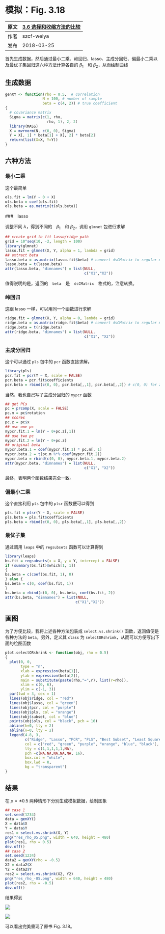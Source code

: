 # 模拟：Fig. 3.18

| 原文   | [3.6 选择和收缩方法的比较](../../03-Linear-Methods-for-Regression/3.6-A-Comparison-of-the-Selection-and-Shrinkage-Methods/index.html) |
| ---- | ---------------------------------------- |
| 作者   | szcf-weiya                               |
| 发布 | 2018-03-25 |

首先生成数据，然后通过最小二乘、岭回归、lasso、主成分回归、偏最小二乘以及最优子集回归这六种方法计算各自的 $\beta_1$　和 $\beta_2$，从而绘制曲线

## 生成数据

```r
genXY <- function(rho = 0.5,  # correlation
                 N = 100, # number of sample
                 beta = c(4, 2)) # true coefficient
{
  # covariance matrix
  Sigma = matrix(c(1, rho,
                   rho, 1), 2, 2)
  library(MASS)
  X = mvrnorm(N, c(0, 0), Sigma)
  Y = X[, 1] * beta[1] + X[, 2] * beta[2]
  return(list(X=X, Y=Y))
}
```

## 六种方法

### 最小二乘

这个最简单

```r
ols.fit = lm(Y ~ 0 + X)
ols.beta = coef(ols.fit)
ols.beta = as.matrix(t(ols.beta))
```

###　lasso

调整不同 $\lambda$，得到不同的　$\beta_1$　和 $\beta_2$，调用 `glmnet` 包进行求解

```r
## create grid to fit lasso/ridge path
grid = 10^seq(10, -2, length = 100)
library(glmnet)
lasso.fit = glmnet(X, Y, alpha = 1, lambda = grid)
## extract beta
lasso.beta = as.matrix(lasso.fit$beta) # convert dsCMatrix to regular matrix
lasso.beta = t(lasso.beta)
attr(lasso.beta, "dimnames") = list(NULL,
                                    c("X1","X2"))
```

值得说明的是，返回的　`beta`　是　`dsCMatrix`　格式的，注意转换。

### 岭回归

这跟 lasso 一样，可以用同一个函数进行求解

```r
ridge.fit = glmnet(X, Y, alpha = 0, lambda = grid)
ridge.beta = as.matrix(ridge.fit$beta) # convert dsCMatrix to regular matrix
ridge.beta = t(ridge.beta)
attr(ridge.beta, "dimnames") = list(NULL,
                                    c("X1", "X2"))
```

### 主成分回归

这个可以通过 `pls` 包中的 `pcr` 函数直接求解，

```r
library(pls)
pcr.fit = pcr(Y ~ X, scale = FALSE)
pcr.beta = pcr.fit$coefficients
pcr.beta = rbind(c(0, 0), pcr.beta[,,1], pcr.beta[,,2]) # c(0, 0) for zero PC
```

当然，我也自己写了主成分回归的 `mypcr` 函数

```r
## get PCs
pc = prcomp(X, scale = FALSE)
pc.m = pc$rotation
## scores
pc.z = pc$x
## use one pc
mypcr.fit.1 = lm(Y ~ 0+pc.z[,1])
## use two pc
mypcr.fit.2 = lm(Y ~ 0+pc.z)
## original beta
mypcr.beta.1 = coef(mypcr.fit.1) * pc.m[, 1]
mypcr.beta.2 = t(pc.m %*% coef(mypcr.fit.2))
mypcr.beta = rbind(c(0, 0), mypcr.beta.1, mypcr.beta.2)
attr(mypcr.beta, "dimnames") = list(NULL,
                                    c("X1", "X2"))
```

最终，表明两个函数结果完全一致。

### 偏最小二乘

这个直接利用 `pls` 包中的 `plsr` 函数便可以得到

```r
pls.fit = plsr(Y ~ X, scale = FALSE)
pls.beta = pls.fit$coefficients
pls.beta = rbind(c(0, 0), pls.beta[,,1], pls.beta[,,2])
```  

### 最优子集

通过调用 `leaps` 中的 `regsubsets` 函数可以计算得到

```r
library(leaps)
bs.fit = regsubsets(x = X, y = Y, intercept = FALSE)
if (summary(bs.fit)$which[1, 1])
{
bs.beta = c(coef(bs.fit, 1), 0)
} else {
bs.beta = c(0, coef(bs.fit, 1))
}
bs.beta = rbind(c(0, 0), bs.beta, coef(bs.fit, 2))
attr(bs.beta, "dimnames") = list(NULL,
                                c("X1","X2"))  
```


## 画图

为了方便比较，我将上述各种方法包装成 `select.vs.shrink()` 函数，返回值便是各种方法的 `beta`。另外，定义其 `class` 为
`selectORshrink`，从而可以方便写出下面的绘图函数

```r
plot.selectORshrink <- function(obj, rho = 0.5)
{
  plot(0, 0,
       type = "n",
       xlab = expression(beta[1]),
       ylab = expression(beta[2]),
       main = substitute(paste(rho,"=",r), list(r=rho)),
       xlim = c(0, 6),
       ylim = c(-1, 3))
  par(lwd = 3, cex = 1)
  lines(obj$ridge, col = "red")
  lines(obj$lasso, col = "green")
  lines(obj$pcr, col = "purple")
  lines(obj$pls, col = "orange")
  lines(obj$subset, col = "blue")
  points(obj$ols, col = "black", pch = 16)
  abline(h=0, lty = 2)
  abline(v=0, lty = 2)
  legend(4.8, 3,
         c("Ridge", "Lasso", "PCR", "PLS", "Best Subset", "Least Squares"),
         col = c("red", "green", "purple", "orange", "blue", "black"),
         lty = c(1,1,1,1,1,NA),
         pch =c(NA,NA,NA,NA,NA, 16),
         box.col = "white",
         box.lwd = 0,
         bg = "transparent")
}
```

## 结果

在 $\rho=\pm 0.5$ 两种情形下分别生成模拟数据，绘制图象

```r
## case 1
set.seed(1234)
data = genXY()
X = data$X
Y = data$Y
res1 = select.vs.shrink(X, Y)
png("res_rho_05.png", width = 640, height = 480)
plot(res1, rho = 0.5)
dev.off()
## case 2
set.seed(1234)
data2 = genXY(rho = -0.5)
X2 = data2$X
Y2 = data2$Y
res2 = select.vs.shrink(X2, Y2)
png("res_rho_-05.png", width = 640, height = 480)
plot(res2, rho = -0.5)
dev.off()
```

结果得到

![](res_rho_05.png)

![](res_rho_-05.png)

可以看出完美重现了原书 Fig. 3.18。
